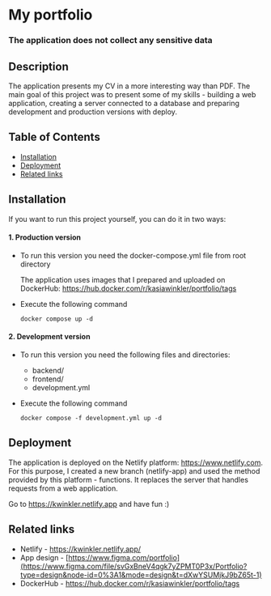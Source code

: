 # My portfolio

### The application does not collect any sensitive data

## Description

The application presents my CV in a more interesting way than PDF. The main goal of this project was to present some of my skills - building a web application, creating a server connected to a database and preparing development and production versions with deploy.

## Table of Contents

- [Installation](#installation)
- [Deployment](#deployment)
- [Related links](#related-links)

## Installation

If you want to run this project yourself, you can do it in two ways:

#### 1. Production version

- To run this version you need the docker-compose.yml file from root directory

  The application uses images that I prepared and uploaded on DockerHub: https://hub.docker.com/r/kasiawinkler/portfolio/tags

- Execute the following command

  ```
  docker compose up -d
  ```

#### 2. Development version

- To run this version you need the following files and directories:

  - backend/
  - frontend/
  - development.yml

- Execute the following command

  ```
  docker compose -f development.yml up -d
  ```

## Deployment

The application is deployed on the Netlify platform: https://www.netlify.com. For this purpose, I created a new branch (netlify-app) and used the method provided by this platform - functions. It replaces the server that handles requests from a web application.

Go to https://kwinkler.netlify.app and have fun :)

## Related links

- Netlify - https://kwinkler.netlify.app/
- App design - [https://www.figma.com/portfolio](https://www.figma.com/file/svGxBneV4qgk7yZPMT0P3x/Portfolio?type=design&node-id=0%3A1&mode=design&t=dXwYSUMjkJ9bZ65t-1)
- DockerHub - https://hub.docker.com/r/kasiawinkler/portfolio/tags
